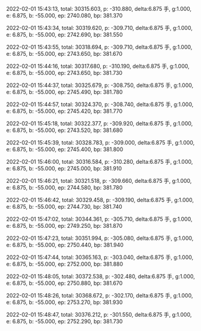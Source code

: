 2022-02-01 15:43:13, total: 30315.603, p: -310.880, delta:6.875 手, g:1.000, e: 6.875, b: -55.000, ep: 2740.080, bp: 381.370

2022-02-01 15:43:34, total: 30319.620, p: -309.710, delta:6.875 手, g:1.000, e: 6.875, b: -55.000, ep: 2742.690, bp: 381.550

2022-02-01 15:43:55, total: 30318.694, p: -309.710, delta:6.875 手, g:1.000, e: 6.875, b: -55.000, ep: 2743.650, bp: 381.670

2022-02-01 15:44:16, total: 30317.680, p: -310.190, delta:6.875 手, g:1.000, e: 6.875, b: -55.000, ep: 2743.650, bp: 381.730

2022-02-01 15:44:37, total: 30325.679, p: -308.750, delta:6.875 手, g:1.000, e: 6.875, b: -55.000, ep: 2745.490, bp: 381.780

2022-02-01 15:44:57, total: 30324.370, p: -308.740, delta:6.875 手, g:1.000, e: 6.875, b: -55.000, ep: 2745.420, bp: 381.770

2022-02-01 15:45:18, total: 30322.377, p: -309.920, delta:6.875 手, g:1.000, e: 6.875, b: -55.000, ep: 2743.520, bp: 381.680

2022-02-01 15:45:39, total: 30328.783, p: -309.000, delta:6.875 手, g:1.000, e: 6.875, b: -55.000, ep: 2745.400, bp: 381.800

2022-02-01 15:46:00, total: 30316.584, p: -310.280, delta:6.875 手, g:1.000, e: 6.875, b: -55.000, ep: 2745.000, bp: 381.910

2022-02-01 15:46:21, total: 30321.518, p: -309.660, delta:6.875 手, g:1.000, e: 6.875, b: -55.000, ep: 2744.580, bp: 381.780

2022-02-01 15:46:42, total: 30329.458, p: -309.190, delta:6.875 手, g:1.000, e: 6.875, b: -55.000, ep: 2744.730, bp: 381.740

2022-02-01 15:47:02, total: 30344.361, p: -305.710, delta:6.875 手, g:1.000, e: 6.875, b: -55.000, ep: 2749.250, bp: 381.870

2022-02-01 15:47:23, total: 30351.994, p: -305.080, delta:6.875 手, g:1.000, e: 6.875, b: -55.000, ep: 2750.440, bp: 381.940

2022-02-01 15:47:44, total: 30365.163, p: -303.040, delta:6.875 手, g:1.000, e: 6.875, b: -55.000, ep: 2752.000, bp: 381.880

2022-02-01 15:48:05, total: 30372.538, p: -302.480, delta:6.875 手, g:1.000, e: 6.875, b: -55.000, ep: 2750.880, bp: 381.670

2022-02-01 15:48:26, total: 30368.672, p: -302.170, delta:6.875 手, g:1.000, e: 6.875, b: -55.000, ep: 2753.270, bp: 381.930

2022-02-01 15:48:47, total: 30376.212, p: -301.550, delta:6.875 手, g:1.000, e: 6.875, b: -55.000, ep: 2752.290, bp: 381.730